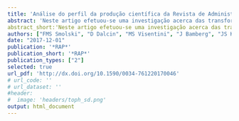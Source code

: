 ```yaml
---
title: 'Análise do perfil da produção científica da Revista de Administração Pública (RAP) no período 2003-16'
abstract: 'Neste artigo efetuou-se uma investigação acerca das transformações dos trabalhos publicados na Revista de Administração Pública (RAP) no período de 2003 a 2016, por meio da pesquisa bibliométrica. Como resultados principais, observou-se a consolidação do campo, com aumento no número de autores por artigo onde a maioria deles são masculinos, mas com elevação na participação de pesquisadoras mulheres, em um contexto onde a maior parte dos autores é de brasileiros provenientes de instituições públicas. Incrementaram-se trabalhos do tipo estudo de caso, de abordagem aplicada e com metodologia quantitativa, em comparação a trabalhos publicados nos anos de 1994 a 2002.'
abstract_short:'Neste artigo efetuou-se uma investigação acerca das transformações dos trabalhos publicados na Revista de Administração Pública (RAP) no período de 2003 a 2016.'
authors: ["FMS Smolski", "D Dalcin", "MS Visentini", "J Bamberg", "JS Kern"]
date: "2017-12-01"
publication: '*RAP*'
publication_short: '*RAP*'
publication_types: ["2"]
selected: true
url_pdf: 'http://dx.doi.org/10.1590/0034-761220170046'
# url_code: ''
# url_dataset: ''
#header:
#  image: 'headers/toph_sd.png'
output: html_document
---
```

